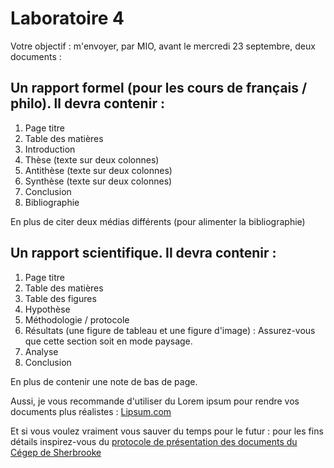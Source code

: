 # Laboratoire 4
Votre objectif : m'envoyer, par MIO, avant le mercredi 23 septembre, deux documents :

## Un rapport formel (pour les cours de français / philo). ll devra contenir :
1. Page titre
2. Table des matières
3. Introduction
4. Thèse (texte sur deux colonnes)
5. Antithèse (texte sur deux colonnes)
6. Synthèse (texte sur deux colonnes)
7. Conclusion
8. Bibliographie

En plus de citer deux médias différents (pour alimenter la bibliographie)

## Un rapport scientifique. Il devra contenir :
1. Page titre
2. Table des matières
3. Table des figures
4. Hypothèse
5.  Méthodologie / protocole
6. Résultats (une figure de tableau et une figure d'image) : Assurez-vous que cette section soit en mode paysage.
7. Analyse
8. Conclusion

En plus de contenir une note de bas de page.

Aussi, je vous recommande d'utiliser du Lorem ipsum pour rendre vos documents plus réalistes : [Lipsum.com](https://lipsum.com/)

Et si vous voulez vraiment vous sauver du temps pour le futur : pour les fins détails inspirez-vous du [protocole de présentation des documents du Cégep de Sherbrooke](https://www.cegepsherbrooke.qc.ca/sites/default/files/protocole_presentation_des_travaux_2019-12-02.pdf)
